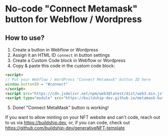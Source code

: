 # No-code "Connect Metamask" button for Webflow / Wordpress

## How to use?

1. Create a button in Webflow or Wordpress
2. Assign it an HTML ID `connect` in button settings
3. Create a Custom Code block in Webflow or Wordpress
4. Copy & paste this code in the custom code block:
```html
<script>
// Put your Webflow / WordPress "Connect Metamask" button ID here
window.buttonID = "#connect"
</script>
<script src="https://cdn.jsdelivr.net/npm/web3@latest/dist/web3.min.js" />
<script type="module" src="https://buildship-dev.github.io/metamask-button-webflow/wallet.js" />
```
5. Done! "Connect MetaMask" button is working!

If you want to allow minting on your NFT website and can't code, reach out to us via https://buildship.dev, or, if you can code, check out https://github.com/buildship-dev/generativeNFT-template
